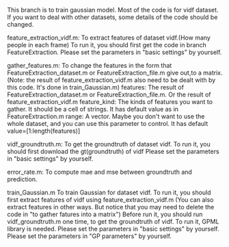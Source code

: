 This branch is to train gaussian model.
Most of the code is for vidf dataset. If you want to deal with other datasets, some details of the code should be changed.


feature_extraction_vidf.m:
    To extract features of dataset vidf.(How many people in each frame)
    To run it, you should first get the code in branch FeatureExtraction.
    Please set the parameters in "basic settings" by yourself.

gather_features.m:
    To change the features in the form that FeatureExtraction_dataset.m or FeatureExtraction_file.m give out,to a matrix.
    (Note: the result of feature_extraction_vidf.m also need to be dealt with by this code. It's done in train_Gaussian.m)
        features: The result of FeatureExtraction_dataset.m or FeatureExtraction_file.m. Or the result of feature_extraction_vidf.m
        feature_kind: The kinds of features you want to gather. It should be a cell of strings. It has default value as in FeatureExtraction.m
        range: A vector. Maybe you don't want to use the whole dataset, and you can use this parameter to control. It has default value=[1:length(features)]


vidf_groundtruth.m:
    To get the groundtruth of dataset vidf.
    To run it, you should first download the gt(groundtruth) of vidf
    Please set the parameters in "basic settings" by yourself.

error_rate.m:
    To compute mae and mse between groundtruth and prediction.

train_Gaussian.m
    To train Gaussian for dataset vidf.
    To run it, you should first extract features of vidf using feature_extraction_vidf.m
        (You can also extract features in other ways. But notice that you may need to delete the code in "to gather fatures into a matrix")
    Before run it, you should run vidf_groundtruth.m one time, to get the groundtruth of vidf.
    To run it, GPML library is needed.
    Please set the parameters in "basic settings" by yourself.
    Please set the parameters in "GP parameters" by yourself.